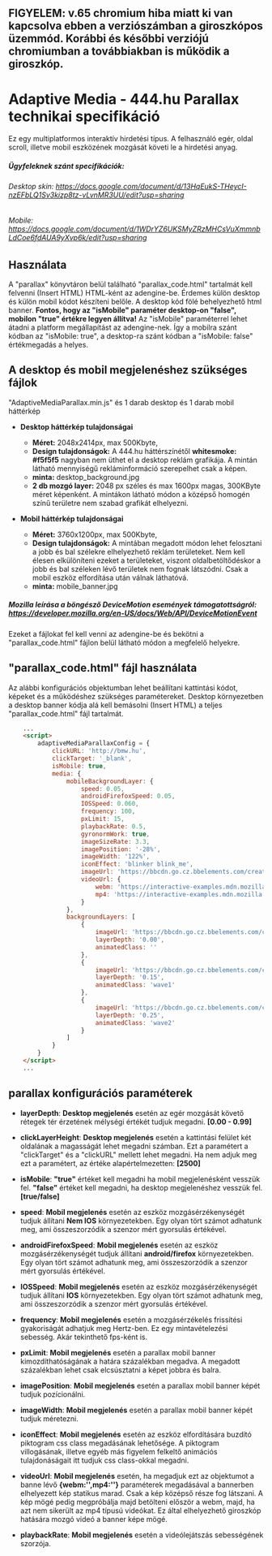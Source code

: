 
## FIGYELEM: v.65 chromium hiba miatt ki van kapcsolva ebben a verziószámban a giroszkópos üzemmód. Korábbi és későbbi verziójú chromiumban a továbbiakban is működik a giroszkóp. 
# Adaptive Media - 444.hu Parallax technikai specifikáció

Ez egy multiplatformos interaktív hirdetési típus. A felhasználó egér, oldal scroll, illetve mobil eszközének mozgását követi le a hirdetési anyag.

##### Ügyfeleknek szánt specifikációk: 
###### Desktop skin: https://docs.google.com/document/d/13HqEukS-THeycI-nzEFbLQ1Sv3kizp8tz-vLvnMR3UU/edit?usp=sharing
###### Mobile: https://docs.google.com/document/d/1WDrYZ6UKSMyZRzMHCsVuXmmnbLdCoe6fdAUA9yXvp6k/edit?usp=sharing

## Használata

A "parallax" könyvtáron belül található "parallax_code.html" tartalmát kell felvenni (Insert HTML) HTML-ként az adengine-be. 
Érdemes külön desktop és külön mobil kódot készíteni belőle. A desktop kód fölé behelyezhető html banner. **Fontos, hogy az "isMobile" paraméter desktop-on "false", mobilon "true" értékre legyen állítva!** Az "isMobile" paraméterrel lehet átadni a platform megállapítást az adengine-nek. Így a mobilra szánt kódban az "isMobile: true", a desktop-ra szánt kódban a "isMobile: false" értékmegadás a helyes. 

## A desktop és mobil megjelenéshez szükséges fájlok

"AdaptiveMediaParallax.min.js" és 1 darab desktop és 1 darab mobil háttérkép

* **Desktop háttérkép tulajdonságai**
    * **Méret:** 2048x2414px, max 500Kbyte,
    * **Design tulajdonságok:** A 444.hu háttérszínétől **whitesmoke: #f5f5f5** nagyban nem üthet el a desktop reklám grafikája. A mintán látható mennyiségű rekláminformáció szerepelhet csak a képen.
    * **minta:** desktop_background.jpg
    * **2 db mozgó layer:** 2048 px széles és max 1600px magas, 300KByte méret képenként. A mintákon látható módon a középső homogén színű területre nem szabad grafikát elhelyezni.

* **Mobil háttérkép tulajdonságai**
    * **Méret:** 3760x1200px, max 500Kbyte,
    * **Design tulajdonságok:** A mintában megadott módon lehet felosztani a jobb és bal szélekre elhelyezhető reklám területeket. Nem kell élesen elkülöníteni ezeket a területeket, viszont oldalbetöltődéskor a jobb és bal széleken lévő területek nem fognak látszódni. Csak a mobil eszköz elfordítása után válnak láthatóvá. 
    * **minta:** mobile_banner.jpg

##### Mozilla leírása a böngésző DeviceMotion események támogatottságról: https://developer.mozilla.org/en-US/docs/Web/API/DeviceMotionEvent

Ezeket a fájlokat fel kell venni az adengine-be és bekötni a "parallax_code.html" fájlon belül látható módon a megfelelő helyekre.

## "parallax_code.html" fájl használata

Az alábbi konfigurációs objektumban lehet beállítani kattintási kódot, képeket és a működéshez szükséges paramétereket. Desktop környezetben a desktop banner kódja alá kell bemásolni (Insert HTML) a teljes "parallax_code.html" fájl tartalmát.

```html
    ...
    <script>
        adaptiveMediaParallaxConfig = {
            clickURL: 'http://bmw.hu',
            clickTarget: '_blank',
            isMobile: true,
            media: {
                mobileBackgroundLayer: {
                    speed: 0.05,
                    androidFirefoxSpeed: 0.05,
                    IOSSpeed: 0.060,
                    frequency: 100,
                    pxLimit: 15,
                    playbackRate: 0.5,
                    gyronormWork: true,
                    imageSizeRate: 3.3,
                    imagePosition: '-28%',
                    imageWidth: '122%',
                    iconEffect: 'blinker blink_me',
                    imageUrl: 'https://bbcdn.go.cz.bbelements.com/creatives/....../...../.../mobile_banner.jpg',
                    videoUrl: {
                        webm: 'https://interactive-examples.mdn.mozilla.net/media/examples/flower.webm',
                        mp4: 'https://interactive-examples.mdn.mozilla.net/media/examples/flower.mp4'
                    }
                },
                backgroundLayers: [
                    {
                        imageUrl: 'https://bbcdn.go.cz.bbelements.com/creatives/....../...../.../desktop_background.jpg',
                        layerDepth: '0.00',
                        animatedClass: ''
                    },
                    {
                        imageUrl: 'https://bbcdn.go.cz.bbelements.com/creatives/....../...../.../gate_layer_2_.png',
                        layerDepth: '0.15',
                        animatedClass: 'wave1'
                    },
                    {
                        imageUrl: 'https://bbcdn.go.cz.bbelements.com/creatives/....../...../.../gate_layer_3_.png',
                        layerDepth: '0.25',
                        animatedClass: 'wave2'
                    }
                ]
            }
        }
    </script>
    ...
```

## parallax konfigurációs paraméterek
* **layerDepth**: **Desktop megjelenés** esetén az egér mozgását követő rétegek tér érzetének mélységi értékét tudjuk megadni. **[0.00 - 0.99]**
* **clickLayerHeight**: **Desktop megjelenés** esetén a kattintási felület két oldalának a magasságát lehet megadni számban. Ezt a paramétert a "clickTarget" és a "clickURL" mellett lehet megadni. Ha nem adjuk meg ezt a paramétert, az értéke alapértelmezetten: **[2500]**

* **isMobile**: **"true"** értéket kell megadni ha mobil megjelenésként vesszük fel. **"false"** értéket kell megadni, ha desktop megjelenéshez vesszük fel. **[true/false]**
* **speed**: **Mobil megjelenés** esetén az eszköz mozgásérzékenységét tudjuk állítani **Nem IOS** környezetekben. Egy olyan tört számot adhatunk meg, ami összeszorzódik a szenzor mért gyorsulás értékével. 
* **androidFirefoxSpeed**: **Mobil megjelenés** esetén az eszköz mozgásérzékenységét tudjuk állítani **android/firefox** környezetekben. Egy olyan tört számot adhatunk meg, ami összeszorzódik a szenzor mért gyorsulás értékével. 
* **IOSSpeed**: **Mobil megjelenés** esetén az eszköz mozgásérzékenységét tudjuk állítani **IOS** környezetekben. Egy olyan tört számot adhatunk meg, ami összeszorzódik a szenzor mért gyorsulás értékével. 
* **frequency**: **Mobil megjelenés** esetén a mozgásérzékelés frissítési gyakoriságát adhatjuk meg Hertz-ben. Ez egy mintavételezési sebesség. Akár tekinthető fps-ként is.
* **pxLimit**: **Mobil megjelenés** esetén a parallax mobil banner kimozdíthatóságának a határa százalékban megadva. A megadott százalékban lehet csak elcsúsztatni a képet jobbra és balra.
* **imagePosition**: **Mobil megjelenés** esetén a parallax mobil banner képét tudjuk pozícionálni.
* **imageWidth**: **Mobil megjelenés** esetén a parallax mobil banner képét tudjuk méretezni.
* **iconEffect**: **Mobil megjelenés** esetén az eszköz elfordítására buzdító piktogram css class megadásának lehetősége. A piktogram villogásának, illetve egyéb más figyelem felkeltő animációs tulajdonáságait itt tudjuk css class-okkal megadni.
* **videoUrl**: **Mobil megjelenés** esetén, ha megadjuk ezt az objektumot a banne lévő **{webm:'',mp4:''}** paraméterek megadásával a bannerben elhelyezett kép statikus marad. Csak a kép középső része fog látszani. A kép mögé pedig megpróbálja majd betölteni először a webm, majd, ha azt nem sikerült az mp4 típusú videókat. Ez által elhelyezhető giroszkóp hatására mozgó videó a banner képe mögé.
* **playbackRate**: **Mobil megjelenés** esetén a videólejátszás sebességének szorzója.